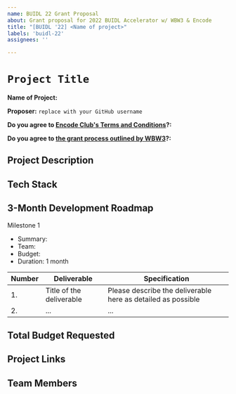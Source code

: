 ```yaml
---
name: BUIDL 22 Grant Proposal
about: Grant proposal for 2022 BUIDL Accelerator w/ WBW3 & Encode
title: "[BUIDL '22] <Name of project>"
labels: 'buidl-22'
assignees: ''

---
```


# `Project Title`

**Name of Project:**

**Proposer:** `replace with your GitHub username`

**Do you agree to [Encode Club's Terms and Conditions](https://www.encode.club/terms-of-particpation)?:** <!-- Please respond with either "Yes" or "No" -->

**Do you agree to [the grant process outlined by WBW3](https://github.com/womenbuildweb3/grants/blob/main/buidl-22/process.md)?:** <!-- Please respond with either "Yes" or "No" -->

## Project Description

<!-- Please describe exactly what you are planning to build. Make sure to include the following: -->
<!-- - Start with the need or problem you are trying to solve with this project. -->
<!-- - Describe why your solution is going to adequately solve this problem. -->

## Tech Stack

<!-- Please describe what technologies will be used in this project and how you intend to implement them. -->

## 3-Month Development Roadmap

<!-- Please break up your development work for the next 3 months into a clear set of meaningful monthly milestones. -->

<!-- For each milestone, please note: -->
<!-- - The software functionality that we can expect after the completion of this milestone -->
<!-- - How many people will be working on this milestone and their roles -->
<!-- - The amount of funding required for this milestone -->
<!-- - How much time this milestone will take to achieve -->

<!-- You may use the following table to help structure each milestone -->

Milestone 1
- Summary: <!-- Brief description of this milestone -->
- Team: <!-- Team member(s) and role(s) -->
- Budget: <!-- Estimated cost in USD  -->
- Duration: 1 month

| Number | Deliverable              | Specification                                                |
| ------ | ------------------------ | ------------------------------------------------------------ |
| 1.     | Title of the deliverable | Please describe the deliverable here as detailed as possible |
| 2.     | ...                      | ...                                                          |

  
## Total Budget Requested

<!--Sum up the total requested budget across all milestones, and include that figure here. -->

## Project Links

<!-- Please include links to wireframes, code repositories, live websites, etc that are relevant to this project. -->

## Team Members

<!-- For each team member, please include their name and GitHub or Twitter username: -->
<!-- - Team Member 1 -->
<!-- - Team Member 2 -->
<!-- - Team Member 3 -->
<!-- - ...
